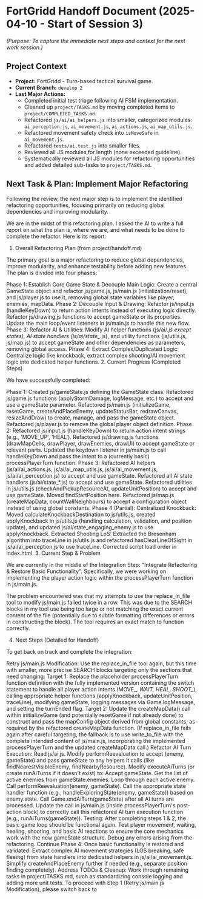 # FortGridd Handoff Document (2025-04-10 - Start of Session 3)

*(Purpose: To capture the immediate next steps and context for the next work session.)*

## Project Context

*   **Project:** FortGridd - Turn-based tactical survival game.
*   **Current Branch:** `develop 2`
*   **Last Major Actions:**
    *   Completed initial test triage following AI FSM implementation.
    *   Cleaned up `project/TASKS.md` by moving completed items to `project/COMPLETED_TASKS.md`.
    *   Refactored `js/ai/ai_helpers.js` into smaller, categorized modules: `ai_perception.js`, `ai_movement.js`, `ai_actions.js`, `ai_map_utils.js`.
    *   Refactored movement safety check into `isMoveSafe` in `ai_movement.js`.
    *   Refactored `tests/ai.test.js` into smaller files.
    *   Reviewed all JS modules for length (none exceeded guideline).
    *   Systematically reviewed all JS modules for refactoring opportunities and added detailed sub-tasks to `project/TASKS.md`.

## Next Task & Plan: Implement Major Refactoring

Following the review, the next major step is to implement the identified refactoring opportunities, focusing primarily on reducing global dependencies and improving modularity.

We are in the midst of this refactoring plan. I asked the AI to write a full report on what the plan is, where we are, and what needs to be done to complete the refactor. Here is its report: 


1. Overall Refactoring Plan (from project/handoff.md)

The primary goal is a major refactoring to reduce global dependencies, improve modularity, and enhance testability before adding new features. The plan is divided into four phases:

Phase 1: Establish Core Game State & Decouple Main Logic: Create a central GameState object and refactor js/game.js, js/main.js (initialization/reset), and js/player.js to use it, removing global state variables like player, enemies, mapData.
Phase 2: Decouple Input & Drawing: Refactor js/input.js (handleKeyDown) to return action intents instead of executing logic directly. Refactor js/drawing.js functions to accept gameState or its properties. Update the main loop/event listeners in js/main.js to handle this new flow.
Phase 3: Refactor AI & Utilities: Modify AI helper functions (js/ai/*.js except states), AI state handlers (js/ai/state_*.js), and utility functions (js/utils.js, js/map.js) to accept gameState and other dependencies as parameters, removing global access.
Phase 4: Extract Complex/Duplicated Logic: Centralize logic like knockback, extract complex shooting/AI movement logic into dedicated helper functions.
2. Current Progress (Completed Steps)

We have successfully completed:

Phase 1:
Created js/gameState.js defining the GameState class.
Refactored js/game.js functions (applyStormDamage, logMessage, etc.) to accept and use a gameState parameter.
Refactored js/main.js (initializeGame, resetGame, createAndPlaceEnemy, updateStatusBar, redrawCanvas, resizeAndDraw) to create, manage, and pass the gameState object.
Refactored js/player.js to remove the global player object definition.
Phase 2:
Refactored js/input.js (handleKeyDown) to return action intent strings (e.g., 'MOVE_UP', 'HEAL').
Refactored js/drawing.js functions (drawMapCells, drawPlayer, drawEnemies, drawUI) to accept gameState or relevant parts.
Updated the keydown listener in js/main.js to call handleKeyDown and pass the intent to a (currently basic) processPlayerTurn function.
Phase 3:
Refactored AI helpers (js/ai/ai_actions.js, js/ai/ai_map_utils.js, js/ai/ai_movement.js, js/ai/ai_perception.js) to accept and use gameState.
Refactored all AI state handlers (js/ai/state_*.js) to accept and use gameState.
Refactored utilities in js/utils.js (checkAndPickupResourceAt, updateUnitPosition) to accept and use gameState. Moved findStartPosition here.
Refactored js/map.js (createMapData, countWallNeighbours) to accept a configuration object instead of using global constants.
Phase 4 (Partial):
Centralized Knockback: Moved calculateKnockbackDestination to js/utils.js, created applyKnockback in js/utils.js (handling calculation, validation, and position update), and updated js/ai/state_engaging_enemy.js to use applyKnockback.
Extracted Shooting LoS: Extracted the Bresenham algorithm into traceLine in js/utils.js and refactored hasClearLineOfSight in js/ai/ai_perception.js to use traceLine.
Corrected script load order in index.html.
3. Current Step & Problem

We are currently in the middle of the Integration Step: "Integrate Refactoring & Restore Basic Functionality". Specifically, we were working on implementing the player action logic within the processPlayerTurn function in js/main.js.

The problem encountered was that my attempts to use the replace_in_file tool to modify js/main.js failed twice in a row. This was due to the SEARCH blocks in my tool use being too large or not matching the exact current content of the file (potentially due to subtle formatting differences or errors in constructing the block). The tool requires an exact match to function correctly.

4. Next Steps (Detailed for Handoff)

To get back on track and complete the integration:

Retry js/main.js Modification: Use the replace_in_file tool again, but this time with smaller, more precise SEARCH blocks targeting only the sections that need changing:
Target 1: Replace the placeholder processPlayerTurn function definition with the fully implemented version containing the switch statement to handle all player action intents (MOVE_*, WAIT, HEAL, SHOOT_*), calling appropriate helper functions (applyKnockback, updateUnitPosition, traceLine), modifying gameState, logging messages via Game.logMessage, and setting the turnEnded flag.
Target 2: Update the createMapData() call within initializeGame (and potentially resetGame if not already done) to construct and pass the mapConfig object derived from global constants, as required by the refactored createMapData function.
(If replace_in_file fails again after careful targeting, the fallback is to use write_to_file with the complete intended content of js/main.js, incorporating the implemented processPlayerTurn and the updated createMapData call.)
Refactor AI Turn Execution:
Read js/ai.js.
Modify performReevaluation to accept (enemy, gameState) and pass gameState to any helpers it calls (like findNearestVisibleEnemy, findNearbyResource).
Modify executeAiTurns (or create runAiTurns if it doesn't exist) to:
Accept gameState.
Get the list of active enemies from gameState.enemies.
Loop through each active enemy.
Call performReevaluation(enemy, gameState).
Call the appropriate state handler function (e.g., handleExploringState(enemy, gameState)) based on enemy.state.
Call Game.endAiTurn(gameState) after all AI turns are processed.
Update the call in js/main.js (inside processPlayerTurn's post-action block) to correctly call this refactored AI turn execution function (e.g., runAiTurns(gameState)).
Testing: After completing steps 1 & 2, the basic game loop should be functional again. Test player movement, waiting, healing, shooting, and basic AI reactions to ensure the core mechanics work with the new gameState structure. Debug any errors arising from the refactoring.
Continue Phase 4: Once basic functionality is restored and validated:
Extract complex AI movement strategies (LOS breaking, safe fleeing) from state handlers into dedicated helpers in js/ai/ai_movement.js.
Simplify createAndPlaceEnemy further if needed (e.g., separate position finding completely).
Address TODOs & Cleanup: Work through remaining tasks in project/TASKS.md, such as standardizing console logging and adding more unit tests.
To proceed with Step 1 (Retry js/main.js Modification), please switch back to